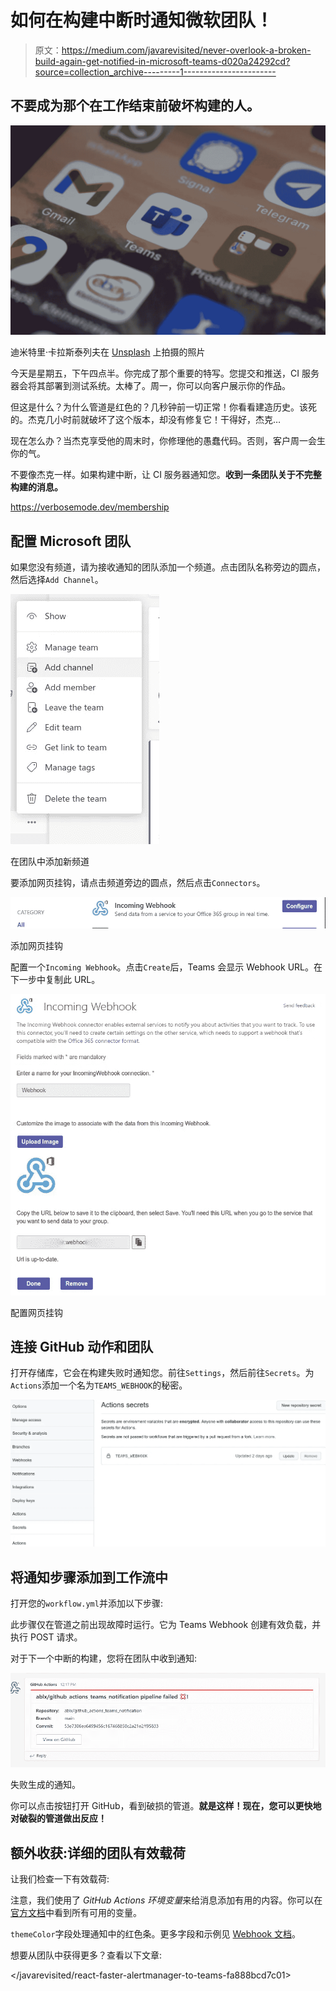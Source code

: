 # 如何在构建中断时通知微软团队！

> 原文：<https://medium.com/javarevisited/never-overlook-a-broken-build-again-get-notified-in-microsoft-teams-d020a24292cd?source=collection_archive---------1----------------------->

## 不要成为那个在工作结束前破坏构建的人。

![](img/a9796de11f5c3954247c9aaf9c159183.png)

迪米特里·卡拉斯泰列夫在 [Unsplash](https://unsplash.com/?utm_source=unsplash&utm_medium=referral&utm_content=creditCopyText) 上拍摄的照片

今天是星期五，下午四点半。你完成了那个重要的特写。您提交和推送，CI 服务器会将其部署到测试系统。太棒了。周一，你可以向客户展示你的作品。

但这是什么？为什么管道是红色的？几秒钟前一切正常！你看看建造历史。该死的。杰克几小时前就破坏了这个版本，却没有修复它！干得好，杰克…

现在怎么办？当杰克享受他的周末时，你修理他的愚蠢代码。否则，客户周一会生你的气。

不要像杰克一样。如果构建中断，让 CI 服务器通知您。**收到一条团队关于不完整构建的消息。**

<https://verbosemode.dev/membership>  

## 配置 Microsoft 团队

如果您没有频道，请为接收通知的团队添加一个频道。点击团队名称旁边的圆点，然后选择`Add Channel`。

![](img/8dcf69c1ce22dd8110475d0edbb792c1.png)

在团队中添加新频道

要添加网页挂钩，请点击频道旁边的圆点，然后点击`Connectors`。

![](img/3d0e093d40c338aad591ce396f46728d.png)

添加网页挂钩

配置一个`Incoming Webhook`。点击`Create`后，Teams 会显示 Webhook URL。在下一步中复制此 URL。

![](img/34d457908de2fc02cc874a957ba917d8.png)

配置网页挂钩

## 连接 GitHub 动作和团队

打开存储库，它会在构建失败时通知您。前往`Settings`，然后前往`Secrets`。为`Actions`添加一个名为`TEAMS_WEBHOOK`的秘密。

![](img/6eb8f35cf62db5d958caf3da0c0cf500.png)

## 将通知步骤添加到工作流中

打开您的`workflow.yml`并添加以下步骤:

此步骤仅在管道之前出现故障时运行。它为 Teams Webhook 创建有效负载，并执行 POST 请求。

对于下一个中断的构建，您将在团队中收到通知:

![](img/48582552cccdadad6b56f6c722a1fb30.png)

失败生成的通知。

你可以点击按钮打开 GitHub，看到破损的管道。**就是这样！现在，您可以更快地对破裂的管道做出反应！**

## 额外收获:详细的团队有效载荷

让我们检查一下有效载荷:

注意，我们使用了 *GitHub Actions 环境变量*来给消息添加有用的内容。你可以在[官方文档](https://docs.github.com/en/actions/learn-github-actions/environment-variables#default-environment-variables)中看到所有可用的变量。

`themeColor`字段处理通知中的红色条。更多字段和示例见 [Webhook 文档](https://docs.microsoft.com/en-us/microsoftteams/platform/webhooks-and-connectors/how-to/connectors-using?tabs=cURL)。

想要从团队中获得更多？查看以下文章:

</javarevisited/react-faster-alertmanager-to-teams-fa888bcd7c01> 
